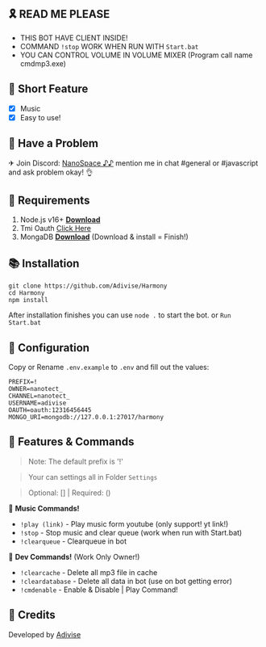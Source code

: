 ## 🎗 READ ME PLEASE
- THIS BOT HAVE CLIENT INSIDE!
- COMMAND `!stop` WORK WHEN RUN WITH `Start.bat`
- YOU CAN CONTROL VOLUME IN VOLUME MIXER (Program call name cmdmp3.exe)

## 📑 Short Feature
- [x] Music
- [x] Easy to use!

## 🚨 Have a Problem

✈ Join Discord:  [NanoSpace ♪♪](https://discord.gg/SNG3dh3MbR)
   mention me in chat #general or #javascript and ask problem okay! 👌

## 📎 Requirements

1. Node.js v16+ **[Download](https://nodejs.org/en/download/)**
2. Tmi Oauth [Click Here](https://twitchapps.com/tmi/)
3. MongaDB **[Download](https://www.mongodb.com/try/download/community)** (Download & install = Finish!)

## 📚 Installation

```
git clone https://github.com/Adivise/Harmony
cd Harmony
npm install
```

After installation finishes you can use `node .` to start the bot. or `Run Start.bat`

## 📄 Configuration

Copy or Rename `.env.example` to `.env` and fill out the values:

```.env
PREFIX=!
OWNER=nanotect_
CHANNEL=nanotect_
USERNAME=adivise
OAUTH=oauth:12316456445
MONGO_URI=mongodb://127.0.0.1:27017/harmony
```

## 🔩 Features & Commands

> Note: The default prefix is '!'

> Your can settings all in Folder `Settings`

> Optional: [] | Required: ()

💫 **Music Commands!** 
- `!play (link)` - Play music form youtube (only support! yt link!)
- `!stop` - Stop music and clear queue (work when run with Start.bat)
- `!clearqueue` - Clearqueue in bot

🤖 **Dev Commands!** (Work Only Owner!)
- `!clearcache` - Delete all mp3 file in cache  
- `!cleardatabase` - Delete all data in bot (use on bot getting error) 
- `!cmdenable` - Enable & Disable | Play Command!


## 📝 Credits
Developed by [Adivise](https://github.com/Adivise)
